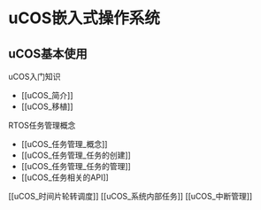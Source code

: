 # uCOS嵌入式操作系统
## uCOS基本使用
uCOS入门知识
+ [[uCOS_简介]]
+ [[uCOS_移植]]

RTOS任务管理概念
+ [[uCOS_任务管理_概念]]
+ [[uCOS_任务管理_任务的创建]]
+ [[uCOS_任务管理_任务的管理]]
+ [[uCOS_任务相关的API]]

[[uCOS_时间片轮转调度]]
[[uCOS_系统内部任务]]
[[uCOS_中断管理]]